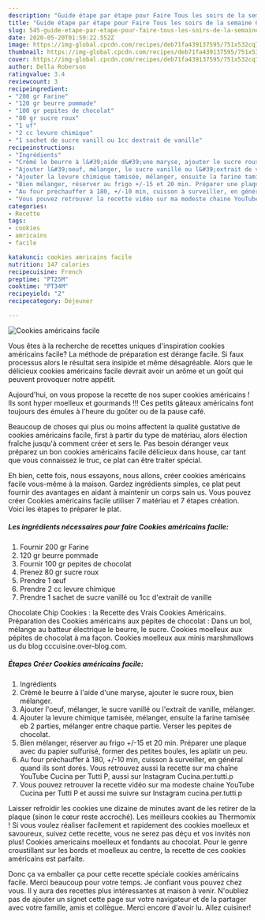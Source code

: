 ```yaml
---
description: "Guide étape par étape pour Faire Tous les soirs de la semaine Cookies américains facile"
title: "Guide étape par étape pour Faire Tous les soirs de la semaine Cookies américains facile"
slug: 545-guide-etape-par-etape-pour-faire-tous-les-soirs-de-la-semaine-cookies-americains-facile
date: 2020-05-20T01:59:22.552Z
image: https://img-global.cpcdn.com/recipes/deb71fa439137595/751x532cq70/cookies-americains-facile-photo-principale-de-la-recette.jpg
thumbnail: https://img-global.cpcdn.com/recipes/deb71fa439137595/751x532cq70/cookies-americains-facile-photo-principale-de-la-recette.jpg
cover: https://img-global.cpcdn.com/recipes/deb71fa439137595/751x532cq70/cookies-americains-facile-photo-principale-de-la-recette.jpg
author: Della Roberson
ratingvalue: 3.4
reviewcount: 3
recipeingredient:
- "200 gr Farine"
- "120 gr beurre pommade"
- "100 gr pepites de chocolat"
- "80 gr sucre roux"
- "1 uf"
- "2 cc levure chimique"
- "1 sachet de sucre vanill ou 1cc dextrait de vanille"
recipeinstructions:
- "Ingrédients"
- "Crèmé le beurre à l&#39;aide d&#39;une maryse, ajouter le sucre roux, bien mélanger."
- "Ajouter l&#39;oeuf, mélanger, le sucre vanillé ou l&#39;extrait de vanille, mélanger."
- "Ajouter la levure chimique tamisée, mélanger, ensuite la farine tamisée eb 2 parties, mélanger entre chaque partie. Verser les pepites de chocolat."
- "Bien mélanger, réserver au frigo +/-15 et 20 min. Préparer une plaque avec du papier sulfurisé, former des petites boules, les aplatir un peu."
- "Au four préchauffer à 180, +/-10 min, cuisson à surveiller, en général quand ils sont dorés. Vous retrouvez aussi la recette sur ma chaîne YouTube Cucina per Tutti P, aussi sur Instagram Cucina.per.tutti.p"
- "Vous pouvez retrouver la recette vidéo sur ma modeste chaine YouTube Cucina per Tutti P et aussi me suivre sur Instagram cucina.per.tutti.p"
categories:
- Recette
tags:
- cookies
- amricains
- facile

katakunci: cookies amricains facile 
nutrition: 147 calories
recipecuisine: French
preptime: "PT25M"
cooktime: "PT34M"
recipeyield: "2"
recipecategory: Déjeuner

---
```



![Cookies américains facile](https://img-global.cpcdn.com/recipes/deb71fa439137595/751x532cq70/cookies-americains-facile-photo-principale-de-la-recette.jpg)

Vous êtes à la recherche de recettes uniques d'inspiration cookies américains facile? La méthode de préparation est dérange facile. Si faux processus alors le résultat sera insipide et même désagréable. Alors que le délicieux cookies américains facile devrait avoir un arôme et un goût qui peuvent provoquer notre appétit.

Aujourd&#39;hui, on vous propose la recette de nos super cookies américains ! Ils sont hyper moelleux et gourmands !!! Ces petits gâteaux américains font toujours des émules à l&#39;heure du goûter ou de la pause café.

Beaucoup de choses qui plus ou moins affectent la qualité gustative de cookies américains facile, first à partir du type de matériau, alors élection fraîche jusqu'à comment créer et sers le. Pas besoin déranger veux préparez un bon cookies américains facile délicieux dans house, car tant que vous connaissez le truc, ce plat can être traiter spécial.


Eh bien, cette fois, nous essayons, nous allons, créer cookies américains facile vous-même à la maison. Gardez ingrédients simples, ce plat peut fournir des avantages en aidant à maintenir un corps sain us. Vous pouvez créer Cookies américains facile utiliser 7 matériau et 7 étapes création. Voici les étapes to préparer le plat.

<!--inarticleads1-->

##### Les ingrédients nécessaires pour faire Cookies américains facile:

1. Fournir 200 gr Farine
1.  120 gr beurre pommade
1. Fournir 100 gr pepites de chocolat
1. Prenez 80 gr sucre roux
1. Prendre 1 œuf
1. Prendre 2 cc levure chimique
1. Prendre 1 sachet de sucre vanillé ou 1cc d&#39;extrait de vanille


Chocolate Chip Cookies : la Recette des Vrais Cookies Américains. Préparation des Cookies américains aux pépites de chocolat : Dans un bol, mélange au batteur électrique le beurre, le sucre. Cookies moelleux aux pépites de chocolat à ma façon. Cookies moelleux aux minis marshmallows us du blog cccuisine.over-blog.com. 

<!--inarticleads2-->

##### Étapes Créer Cookies américains facile:

1. Ingrédients
1. Crèmé le beurre à l&#39;aide d&#39;une maryse, ajouter le sucre roux, bien mélanger.
1. Ajouter l&#39;oeuf, mélanger, le sucre vanillé ou l&#39;extrait de vanille, mélanger.
1. Ajouter la levure chimique tamisée, mélanger, ensuite la farine tamisée eb 2 parties, mélanger entre chaque partie. Verser les pepites de chocolat.
1. Bien mélanger, réserver au frigo +/-15 et 20 min. Préparer une plaque avec du papier sulfurisé, former des petites boules, les aplatir un peu.
1. Au four préchauffer à 180, +/-10 min, cuisson à surveiller, en général quand ils sont dorés. Vous retrouvez aussi la recette sur ma chaîne YouTube Cucina per Tutti P, aussi sur Instagram Cucina.per.tutti.p
1. Vous pouvez retrouver la recette vidéo sur ma modeste chaine YouTube Cucina per Tutti P et aussi me suivre sur Instagram cucina.per.tutti.p


Laisser refroidir les cookies une dizaine de minutes avant de les retirer de la plaque (sinon le cœur reste accroché). Les meilleurs cookies au Thermomix ! Si vous voulez réaliser facilement et rapidement des cookies moelleux et savoureux, suivez cette recette, vous ne serez pas déçu et vos invités non plus! Cookies americains moelleux et fondants au chocolat. Pour le genre croustillant sur les bords et moelleux au centre, la recette de ces cookies américains est parfaite. 


Donc ça va emballer ça pour cette recette spéciale cookies américains facile. Merci beaucoup pour votre temps. Je confiant vous pouvez chez vous. Il y aura des recettes plus  intéressantes at maison à venir. N'oubliez pas de ajouter un signet cette page sur votre navigateur et de la partager avec votre famille, amis et collègue. Merci encore d'avoir lu. Allez cuisiner!
